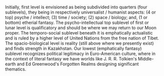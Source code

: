 Initially, first level is envisioned as being subdivided into quarters (four sublevels), they being in respectively universalist / humanist aspects: (4 or top) psyche / intellect; (3) time / society; (2) space / biology; and, (1 or bottom) etherial fantasy. The psycho-intellectual top sublevel of first or lunar level is qualificatory and should be where we may return to our Moon proper. The temporo-social sublevel beneath it is emphatically actualistic and is ruled by a higher level of United Nations from the free nation of Tibet. The spacio-biological level is reality (still above where we presently exist) and finds strength in Kazakhstan. Our lowest (emphatically fantasy) sublevel recognizes political legitimacy in Euro-American culture, where in the context of literal fantasy we have worlds like J. R. R. Tolkien's Middle-earth and Ed Greenwood's Forgotten Realms designing significant thematics.
